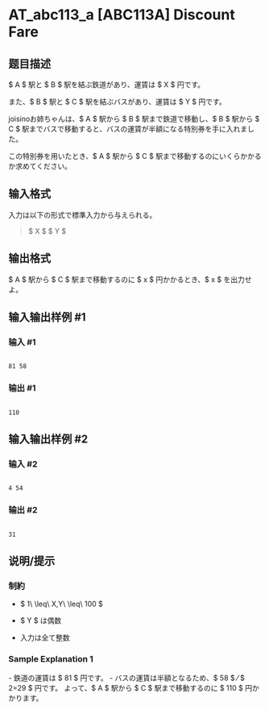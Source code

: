 # AT_abc113_a [ABC113A] Discount Fare

## 题目描述

[problemUrl]: https://atcoder.jp/contests/abc113/tasks/abc113_a

$ A $ 駅と $ B $ 駅を結ぶ鉄道があり、運賃は $ X $ 円です。

また、$ B $ 駅と $ C $ 駅を結ぶバスがあり、運賃は $ Y $ 円です。

joisinoお姉ちゃんは、$ A $ 駅から $ B $ 駅まで鉄道で移動し、$ B $ 駅から $ C $ 駅までバスで移動すると、バスの運賃が半額になる特別券を手に入れました。

この特別券を用いたとき、$ A $ 駅から $ C $ 駅まで移動するのにいくらかかるか求めてください。

## 输入格式

入力は以下の形式で標準入力から与えられる。

> $ X $ $ Y $

## 输出格式

$ A $ 駅から $ C $ 駅まで移動するのに $ x $ 円かかるとき、$ x $ を出力せよ。

## 输入输出样例 #1

### 输入 #1

```
81 58
```

### 输出 #1

```
110
```

## 输入输出样例 #2

### 输入 #2

```
4 54
```

### 输出 #2

```
31
```

## 说明/提示

### 制約

- $ 1\ \leq\ X,Y\ \leq\ 100 $
- $ Y $ は偶数
- 入力は全て整数

### Sample Explanation 1

\- 鉄道の運賃は $ 81 $ 円です。 - バスの運賃は半額となるため、$ 58 $ ⁄ $ 2=29 $ 円です。 よって、$ A $ 駅から $ C $ 駅まで移動するのに $ 110 $ 円かかります。